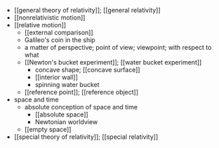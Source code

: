 - [[general theory of relativity]]; [[general relativity]]
- [[nonrelativistic motion]]
- [[relative motion]]
    - [[external comparison]]
    - Galileo's coin in the ship
    - a matter of perspective; point of view; viewpoint; with respect to what
    - [[Newton's bucket experiment]]; [[water bucket experiment]]
        - concave shape; [[concave surface]]
        - [[interior wall]]
        - spinning water bucket
    - [[reference point]]; [[reference object]]
- space and time
    - absolute conception of space and time
        - [[absolute space]]
        - Newtonian worldview
    - [[empty space]]
- [[special theory of relativity]]; [[special relativity]]
